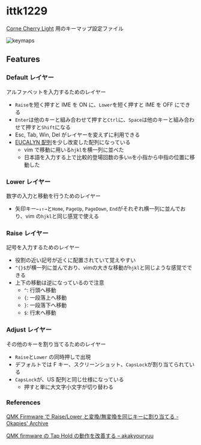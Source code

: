 # ittk1229

[Corne Cherry Light](https://shop.yushakobo.jp/products/corne-cherry-light)
用のキーマップ設定ファイル

![keymaps](https://user-images.githubusercontent.com/95482635/179759383-c1657d81-a044-4806-bb2b-5e1006ff4e04.jpg)

## Features

### Default レイヤー

アルファベットを入力するためのレイヤー

-   `Raise`を短く押すと IME を ON に、`Lower`を短く押すと IME を OFF にできる
-   `Enter`は他のキーと組み合わせて押すと`Ctrl`に、`Space`は他のキーと組み合わせて押すと`Shift`になる
-   Esc, Tab, Win, Del がレイヤーを変えずに利用できる
-   [EUCALYN 配列](https://eucalyn.hatenadiary.jp/entry/about-eucalyn-layout)を少し改変した配列になっている
    -   vim で移動に用いる`hjkl`を横一列に並べた
    -   日本語を入力する上で比較的登場回数の多い`n`を小指から中指の位置に移動した

### Lower レイヤー

数字の入力と移動を行うためのレイヤー

-   矢印キー`←↓↑→`と`Home`, `PageUp`, `PageDown`, `End`がそれぞれ横一列に並んでおり、vim の`hjkl`と同じ感覚で使える

### Raise レイヤー

記号を入力するためのレイヤー

-   役割の近い記号が近くに配置されていて覚えやすい
-   `^{}$`が横一列に並んでおり、vimの大きな移動が`hjkl`と同じような感覚でできる
-   上下の移動は逆になっているので注意
    -   `^`: 行頭へ移動
    -   `{`: 一段落上へ移動
    -   `}`: 一段落下へ移動
    -   `$`: 行末へ移動

### Adjust レイヤー

その他のキーを割り当てるためのレイヤー

-   `Raise`と`Lower` の同時押しで出現
-   デフォルトでは F キー、スクリーンショット、`CapsLock`が割り当てられている
-   `CapsLock`が、US 配列と同じ仕様になっている
    -   押すと単に大文字小文字が切り替わる

### References

[QMK Firmware で Raise/Lower と変換/無変換を同じキーに割り当てる - Okapies' Archive](https://okapies.hateblo.jp/entry/2019/02/02/133953)

[QMK firmware の Tap Hold の動作を改善する – akakyouryuu](https://akakyouryuu.com/qmk-firmware%E3%81%AEtap-hold%E3%81%AE%E5%8B%95%E4%BD%9C%E3%82%92%E6%94%B9%E5%96%84%E3%81%99%E3%82%8B/)
